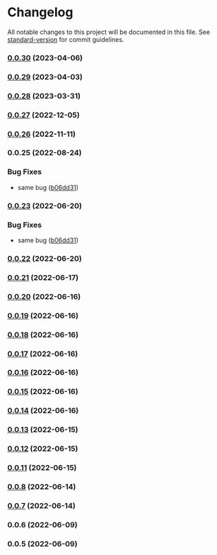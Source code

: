 # Changelog

All notable changes to this project will be documented in this file. See [standard-version](https://github.com/conventional-changelog/standard-version) for commit guidelines.

### [0.0.30](http://gits.boluome.com/wuhao/filemanage-react-component-library/compare/v0.0.29...v0.0.30) (2023-04-06)

### [0.0.29](http://gits.boluome.com/wuhao/filemanage-react-component-library/compare/v0.0.28...v0.0.29) (2023-04-03)

### [0.0.28](http://gits.boluome.com/wuhao/filemanage-react-component-library/compare/v0.0.27...v0.0.28) (2023-03-31)

### [0.0.27](http://gits.boluome.com/wuhao/filemanage-react-component-library/compare/v0.0.26...v0.0.27) (2022-12-05)

### [0.0.26](http://gits.boluome.com/wuhao/filemanage-react-component-library/compare/v0.0.25...v0.0.26) (2022-11-11)

### 0.0.25 (2022-08-24)

### Bug Fixes

- same bug ([b06dd31](http://gits.boluome.com/wuhao/filemanage-react-component-library/commit/b06dd318476c1cd1f13f7cf3afcf2a424dc1e1e7))

### [0.0.23](http://gits.boluome.com/wuhao/filemanage-react-component-library/compare/v0.0.22...v0.0.23) (2022-06-20)

### Bug Fixes

- same bug ([b06dd31](http://gits.boluome.com/wuhao/filemanage-react-component-library/commit/b06dd318476c1cd1f13f7cf3afcf2a424dc1e1e7))

### [0.0.22](http://gits.boluome.com/wuhao/filemanage-react-component-library/compare/v0.0.21...v0.0.22) (2022-06-20)

### [0.0.21](http://gits.boluome.com/wuhao/filemanage-react-component-library/compare/v0.0.20...v0.0.21) (2022-06-17)

### [0.0.20](http://gits.boluome.com/wuhao/filemanage-react-component-library/compare/v0.0.19...v0.0.20) (2022-06-16)

### [0.0.19](http://gits.boluome.com/wuhao/filemanage-react-component-library/compare/v0.0.18...v0.0.19) (2022-06-16)

### [0.0.18](http://gits.boluome.com/wuhao/filemanage-react-component-library/compare/v0.0.17...v0.0.18) (2022-06-16)

### [0.0.17](http://gits.boluome.com/wuhao/filemanage-react-component-library/compare/v0.0.16...v0.0.17) (2022-06-16)

### [0.0.16](http://gits.boluome.com/wuhao/filemanage-react-component-library/compare/v0.0.14...v0.0.16) (2022-06-16)

### [0.0.15](http://gits.boluome.com/wuhao/filemanage-react-component-library/compare/v0.0.14...v0.0.15) (2022-06-16)

### [0.0.14](http://gits.boluome.com/wuhao/filemanage-react-component-library/compare/v0.0.13...v0.0.14) (2022-06-16)

### [0.0.13](http://gits.boluome.com/wuhao/filemanage-react-component-library/compare/v0.0.12...v0.0.13) (2022-06-15)

### [0.0.12](http://gits.boluome.com/wuhao/filemanage-react-component-library/compare/v0.0.11...v0.0.12) (2022-06-15)

### [0.0.11](http://gits.boluome.com/wuhao/filemanage-react-component-library/compare/v0.0.9...v0.0.11) (2022-06-15)

### [0.0.8](http://gits.boluome.com/wuhao/filemanage-react-component-library/compare/v0.0.7...v0.0.8) (2022-06-14)

### [0.0.7](http://gits.boluome.com/wuhao/filemanage-react-component-library/compare/v0.0.15...v0.0.7) (2022-06-14)

### 0.0.6 (2022-06-09)

### 0.0.5 (2022-06-09)
